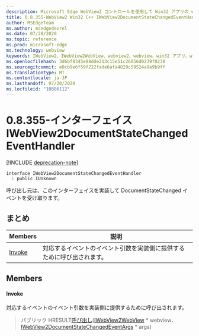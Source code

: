 ```yaml
---
description: Microsoft Edge WebView2 コントロールを使用して Win32 アプリの web コンテンツをホストする
title: 0.8.355-WebView2 Win32 C++ IWebView2DocumentStateChangedEventHandler
author: MSEdgeTeam
ms.author: msedgedevrel
ms.date: 07/20/2020
ms.topic: reference
ms.prod: microsoft-edge
ms.technology: webview
keywords: IWebView2、IWebView2WebView、webview2、webview、win32 アプリ、win32、edge
ms.openlocfilehash: 3d6bf8345e88dde213c15e51c26056d0239f0230
ms.sourcegitcommit: e0cb9e6f59f222fade6afa4829c59524a9a9b9ff
ms.translationtype: MT
ms.contentlocale: ja-JP
ms.lasthandoff: 07/20/2020
ms.locfileid: "10886112"
---
```

# 0.8.355-インターフェイス IWebView2DocumentStateChangedEventHandler 

[!INCLUDE [deprecation-note](../../includes/deprecation-note.md)]

```
interface IWebView2DocumentStateChangedEventHandler
  : public IUnknown
```

呼び出し元は、このインターフェイスを実装して DocumentStateChanged イベントを受け取ります。

## まとめ

 Members                        | 説明
--------------------------------|---------------------------------------------
[Invoke](#invoke) | 対応するイベントのイベント引数を実装側に提供するために呼び出されます。

## Members

#### Invoke 

対応するイベントのイベント引数を実装側に提供するために呼び出されます。

> パブリック HRESULT[呼び出し](#invoke)([IWebView2WebView](IWebView2WebView.md) * webview、[IWebView2DocumentStateChangedEventArgs](IWebView2DocumentStateChangedEventArgs.md) * args)

